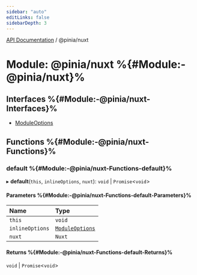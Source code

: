 ```yaml
---
sidebar: "auto"
editLinks: false
sidebarDepth: 3
---
```


[API Documentation](../index.md) / @pinia/nuxt

# Module: @pinia/nuxt %{#Module:-@pinia/nuxt}%

## Interfaces %{#Module:-@pinia/nuxt-Interfaces}%

- [ModuleOptions](../interfaces/pinia_nuxt.ModuleOptions.md)

## Functions %{#Module:-@pinia/nuxt-Functions}%

### default %{#Module:-@pinia/nuxt-Functions-default}%

▸ **default**(`this`, `inlineOptions`, `nuxt`): `void` \| `Promise`<`void`\>

#### Parameters %{#Module:-@pinia/nuxt-Functions-default-Parameters}%

| Name | Type |
| :------ | :------ |
| `this` | `void` |
| `inlineOptions` | [`ModuleOptions`](../interfaces/pinia_nuxt.ModuleOptions.md) |
| `nuxt` | `Nuxt` |

#### Returns %{#Module:-@pinia/nuxt-Functions-default-Returns}%

`void` \| `Promise`<`void`\>
